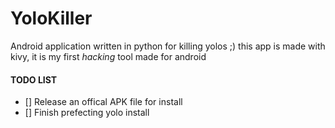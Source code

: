 # YoloKiller
Android application written in python for killing yolos ;)
this app is made with kivy, it is my first *hacking* tool made for android

#### TODO LIST
- []  Release an offical APK file for install
- []  Finish prefecting yolo install

